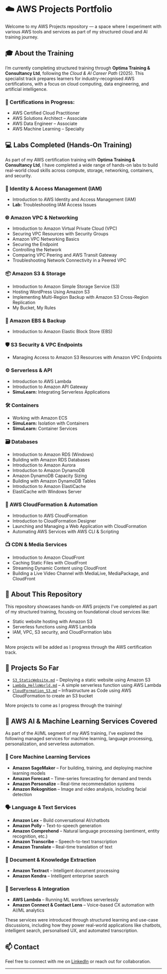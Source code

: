# ☁️ AWS Projects Portfolio

Welcome to my AWS Projects repository — a space where I experiment with various AWS tools and services as part of my structured cloud and AI training journey.

## 🎓 About the Training

I’m currently completing structured training through **Optima Training & Consultancy Ltd**, following the *Cloud & AI Career Path* (2025). This specialist track prepares learners for industry-recognised AWS certifications, with a focus on cloud computing, data engineering, and artificial intelligence.

### 📜 Certifications in Progress:
- AWS Certified Cloud Practitioner
- AWS Solutions Architect – Associate
- AWS Data Engineer – Associate
- AWS Machine Learning – Specialty

## 💻 Labs Completed (Hands-On Training)

As part of my AWS certification training with **Optima Training & Consultancy Ltd**, I have completed a wide range of hands-on labs to build real-world cloud skills across compute, storage, networking, containers, and security.

### 🔐 Identity & Access Management (IAM)
- Introduction to AWS Identity and Access Management (IAM)
- **Lab:** Troubleshooting IAM Access Issues

### 🌐 Amazon VPC & Networking
- Introduction to Amazon Virtual Private Cloud (VPC)
- Securing VPC Resources with Security Groups
- Amazon VPC Networking Basics
- Securing the Endpoint
- Controlling the Network
- Comparing VPC Peering and AWS Transit Gateway
- Troubleshooting Network Connectivity in a Peered VPC

### 📦 Amazon S3 & Storage
- Introduction to Amazon Simple Storage Service (S3)
- Hosting WordPress Using Amazon S3
- Implementing Multi-Region Backup with Amazon S3 Cross-Region Replication
- My Bucket, My Rules

### 💽 Amazon EBS & Backup
- Introduction to Amazon Elastic Block Store (EBS)

### 🛡️ S3 Security & VPC Endpoints
- Managing Access to Amazon S3 Resources with Amazon VPC Endpoints

### ⚙️ Serverless & API
- Introduction to AWS Lambda
- Introduction to Amazon API Gateway
- **SimuLearn:** Integrating Serverless Applications

### 🛠️ Containers
- Working with Amazon ECS
- **SimuLearn:** Isolation with Containers
- **SimuLearn:** Container Services

### 🗃️ Databases
- Introduction to Amazon RDS (Windows)
- Building with Amazon RDS Databases
- Introduction to Amazon Aurora
- Introduction to Amazon DynamoDB
- Amazon DynamoDB Capacity Sizing
- Building with Amazon DynamoDB Tables
- Introduction to Amazon ElastiCache
- ElastiCache with Windows Server

### 🧱 AWS CloudFormation & Automation
- Introduction to AWS CloudFormation
- Introduction to CloudFormation Designer
- Launching and Managing a Web Application with CloudFormation
- Automating AWS Services with AWS CLI & Scripting

### 📺 CDN & Media Services
- Introduction to Amazon CloudFront
- Caching Static Files with CloudFront
- Streaming Dynamic Content using CloudFront
- Building a Live Video Channel with MediaLive, MediaPackage, and CloudFront

## 📁 About This Repository

This repository showcases hands-on AWS projects I’ve completed as part of my structured training, focusing on foundational cloud services like:

- Static website hosting with Amazon S3
- Serverless functions using AWS Lambda
- IAM, VPC, S3 security, and CloudFormation labs
- 
More projects will be added as I progress through the AWS certification track.


## 🚀 Projects So Far

- [`S3_StaticWebsite.md`](./S3_StaticWebsite.md) – Deploying a static website using Amazon S3  
- [`Lambda_HelloWorld.md`](./Lambda_HelloWorld.md) – A simple serverless function using AWS Lambda
- [`CloudFormation_S3.md`](./CloudFormation_S3.md) – Infrastructure as Code using AWS CloudFormation to create an S3 bucket

More projects to come as I progress through the training!

## 🤖 AWS AI & Machine Learning Services Covered

As part of the AI/ML segment of my AWS training, I’ve explored the following managed services for machine learning, language processing, personalization, and serverless automation.

### 🧠 Core Machine Learning Services
- **Amazon SageMaker** – For building, training, and deploying machine learning models
- **Amazon Forecast** – Time-series forecasting for demand and trends
- **Amazon Personalize** – Real-time recommendation systems
- **Amazon Rekognition** – Image and video analysis, including facial detection

### 🗣️ Language & Text Services
- **Amazon Lex** – Build conversational AI/chatbots
- **Amazon Polly** – Text-to-speech generation
- **Amazon Comprehend** – Natural language processing (sentiment, entity recognition, etc.)
- **Amazon Transcribe** – Speech-to-text transcription
- **Amazon Translate** – Real-time translation of text

### 🧾 Document & Knowledge Extraction
- **Amazon Textract** – Intelligent document processing
- **Amazon Kendra** – Intelligent enterprise search

### 🧩 Serverless & Integration
- **AWS Lambda** – Running ML workflows serverlessly
- **Amazon Connect & Contact Lens** – Voice-based CX automation with AI/ML analytics

These services were introduced through structured learning and use-case discussions, including how they power real-world applications like chatbots, intelligent search, personalised UX, and automated transcription.

## 📫 Contact

Feel free to connect with me on [LinkedIn](https://www.linkedin.com/in/ruhailrana/) or reach out for collaboration.

---
